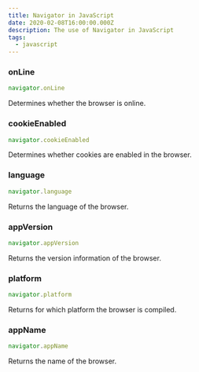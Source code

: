 ```yaml
---
title: Navigator in JavaScript
date: 2020-02-08T16:00:00.000Z
description: The use of Navigator in JavaScript
tags:
  - javascript
---
```

### onLine

```javascript
navigator.onLine
```

Determines whether the browser is online.

### cookieEnabled

```javascript
navigator.cookieEnabled
```

Determines whether cookies are enabled in the browser.

### language

```javascript
navigator.language
```

Returns the language of the browser.

### appVersion

```javascript
navigator.appVersion
```

Returns the version information of the browser.

### platform

```javascript
navigator.platform
```

Returns for which platform the browser is compiled.

### appName

```javascript
navigator.appName
```

Returns the name of the browser.